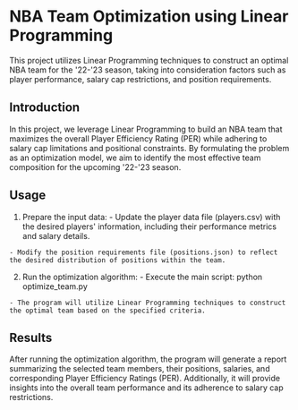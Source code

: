 # NBA Team Optimization using Linear Programming
This project utilizes Linear Programming techniques to construct an optimal NBA team for the '22-'23 season, taking into consideration factors such as player performance, salary cap restrictions, and position requirements.

## Introduction
In this project, we leverage Linear Programming to build an NBA team that maximizes the overall Player Efficiency Rating (PER) while adhering to salary cap limitations and positional constraints. By formulating the problem as an optimization model, we aim to identify the most effective team composition for the upcoming '22-'23 season.

## Usage
  1) Prepare the input data:
    - Update the player data file (players.csv) with the desired players' information, including their performance metrics and salary details.
    
    - Modify the position requirements file (positions.json) to reflect the desired distribution of positions within the team.
    
  2) Run the optimization algorithm:
    - Execute the main script: python optimize_team.py
    
    - The program will utilize Linear Programming techniques to construct the optimal team based on the specified criteria.
    
## Results
After running the optimization algorithm, the program will generate a report summarizing the selected team members, their positions, salaries, and corresponding Player Efficiency Ratings (PER). Additionally, it will provide insights into the overall team performance and its adherence to salary cap restrictions.
